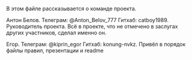 В этом файле рассказывается о команде проекта.


Антон Белов. Телеграм: @Anton_Belov_777 Гитхаб: catboy1989.
Руководитель проекта. Всё в проекте, что не отмечено в заслугах других участников, сделал именно он.

Егор. Телеграм: @kiprin_egor Гитхаб: konung-nvkz.
Привёл в порядок файлы правил, презентации и readme

